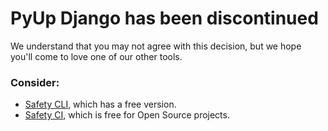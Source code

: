 # PyUp Django has been discontinued
We understand that you may not agree with this decision, but we hope you'll come to love one of our other tools. 
### Consider:
* [Safety CLI](https://pyup.io/safety/), which has a free version. 
* [Safety CI](https://pyup.io/safety/ci/), which is free for Open Source projects. 